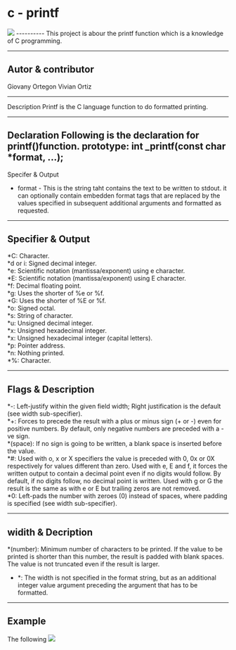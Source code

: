 # c - printf
<img src = "https://d2z6c3c3r6k4bx.cloudfront.net/uploads/event/logo/1061432/a991d937097e8176adf1ea7196beb80f.png">
----------
This project is abour the printf function which is a knowledge of C programming.  

---------
Autor & contributor
-----------
Giovany Ortegon
Vivian Ortiz

-----------
Description
Printf is the C language function to do formatted printing.

-----------
Declaration
Following is the declaration for printf()function.
prototype: int _printf(const char *format, ...);
-----------
Specifer & Output
* format - This is the string taht contains the text to be written to stdout. it can optionally contain embedden format tags that are replaced by the values specified in subsequent additional arguments and formatted as requested.
------------
Specifier & Output
-----------
*C: Character.<br>
*d or i: Signed decimal integer.<br>
*e: Scientific notation (mantissa/exponent) using e character.<br>
*E: Scientific notation (mantissa/exponent) using E character.<br>
*f: Decimal floating point.<br>
*g: Uses the shorter of %e or %f.<br>
*G: Uses the shorter of %E or %f.<br>
*o: Signed octal.<br>
*s: String of character.<br>
*u: Unsigned decimal integer.<br>
*x: Unsigned hexadecimal integer.<br>
*x: Unsigned hexadecimal integer (capital letters).<br>
*p: Pointer address.<br>
*n: Nothing printed.<br>
*%: Character.<br>

-----------
Flags & Description
------------
*-: Left-justify within the given field width; Right justification is the default (see width sub-specifier).<br>
*+: Forces to precede the result with a plus or minus sign (+ or -) even for positive numbers. By default, only negative numbers are preceded with a -ve sign.<br>
*(space): If no sign is going to be written, a blank space is inserted before the value.<br>
*#: Used with o, x or X specifiers the value is preceded with 0, 0x or 0X respectively for values different than zero. Used with e, E and f, it forces the written output to contain a decimal point even if no digits would follow. By default, if no digits follow, no decimal point is written. Used with g or G the result is the same as with e or E but trailing zeros are not removed.<br>
*0: Left-pads the number with zeroes (0) instead of spaces, where padding is specified (see width sub-specifier).<br>

------------
widith & Decription
------------
*(number): Minimum number of characters to be printed. If the value to be printed is shorter than this number, the result is padded with blank spaces. The value is not truncated even if the result is larger.<br>
* *: The width is not specified in the format string, but as an additional integer value argument preceding the argument that has to be formatted.<br>
-----------
Example
------------
The following 
<img src = "https://www.google.com/url?sa=i&source=images&cd=&ved=2ahUKEwiPupDX1d_jAhVNj1kKHehpBx0QjRx6BAgBEAU&url=https%3A%2F%2Fwww.youtube.com%2Fwatch%3Fv%3Dy8K0Z9VEFyw&psig=AOvVaw3EM61x0ubRw7vw4iWkwI6L&ust=1564679674720785">


